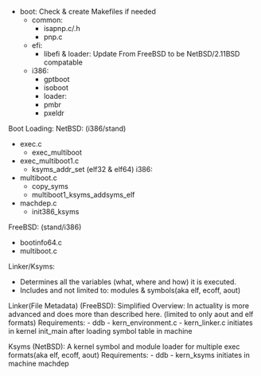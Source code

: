 - boot: Check & create Makefiles if needed
	- common:
		- isapnp.c/.h
		- pnp.c 
	- efi:
		- libefi & loader: Update From FreeBSD to be NetBSD/2.11BSD compatable
	- i386: 			
		- gptboot
		- isoboot
		- loader:
		- pmbr
		- pxeldr

Boot Loading:
NetBSD: (i386/stand)
- exec.c
	- exec_multiboot
- exec_multiboot1.c
	- ksyms_addr_set (elf32 & elf64)
i386:
- multiboot.c
	- copy_syms
	- multiboot1_ksyms_addsyms_elf
- machdep.c
	- init386_ksyms
		
FreeBSD: (stand/i386)
- bootinfo64.c
- multiboot.c

Linker/Ksyms:
- Determines all the variables (what, where and how) it is executed.
- Includes and not limited to: modules & symbols(aka elf, ecoff, aout)

Linker(File Metadata) (FreeBSD): Simplified Overview: In actuality is more advanced and does more than described here.
(limited to only aout and elf formats)
Requirements:
	- ddb
	- kern_environment.c
	- kern_linker.c
initiates in kernel init_main after loading symbol table in machine

Ksyms (NetBSD): A kernel symbol and module loader for multiple exec formats(aka elf, ecoff, aout) 
Requirements:
	- ddb
	- kern_ksyms
initiates in machine machdep
